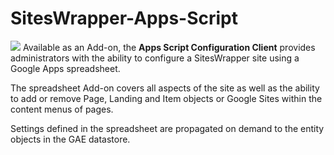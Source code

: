 # SitesWrapper-Apps-Script #

[![](https://c824ff113391b7c600d1069f19350d6607b580e1.googledrive.com/host/0BzPelJUA_7zUT3ZfQVdNcmwzbDg/SitesWrapper-Apps-Script-Architecture.png)](https://www.linkedin.com/in/toddurl)
Available as an Add-on, the **Apps Script Configuration Client** provides administrators with the ability to configure a SitesWrapper site using a Google Apps spreadsheet.

The spreadsheet Add-on covers all aspects of the site as well as the ability to add or remove Page, Landing and Item objects or Google Sites within the content menus of pages.

Settings defined in the spreadsheet are propagated on demand to the entity objects in the GAE datastore.